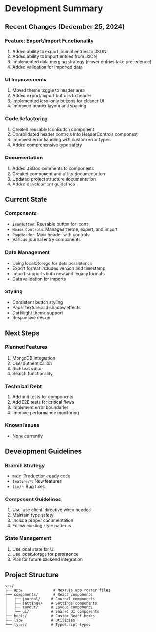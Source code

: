 # Development Summary

## Recent Changes (December 25, 2024)

### Feature: Export/Import Functionality
1. Added ability to export journal entries to JSON
2. Added ability to import entries from JSON
3. Implemented data merging strategy (newer entries take precedence)
4. Added validation for imported data

### UI Improvements
1. Moved theme toggle to header area
2. Added export/import buttons to header
3. Implemented icon-only buttons for cleaner UI
4. Improved header layout and spacing

### Code Refactoring
1. Created reusable IconButton component
2. Consolidated header controls into HeaderControls component
3. Improved error handling with custom error types
4. Added comprehensive type safety

### Documentation
1. Added JSDoc comments to components
2. Created component and utility documentation
3. Updated project structure documentation
4. Added development guidelines

## Current State

### Components
- `IconButton`: Reusable button for icons
- `HeaderControls`: Manages theme, export, and import
- `PageHeader`: Main header with controls
- Various journal entry components

### Data Management
- Using localStorage for data persistence
- Export format includes version and timestamp
- Import supports both new and legacy formats
- Data validation for imports

### Styling
- Consistent button styling
- Paper texture and shadow effects
- Dark/light theme support
- Responsive design

## Next Steps

### Planned Features
1. MongoDB integration
2. User authentication
3. Rich text editor
4. Search functionality

### Technical Debt
1. Add unit tests for components
2. Add E2E tests for critical flows
3. Implement error boundaries
4. Improve performance monitoring

### Known Issues
- None currently

## Development Guidelines

### Branch Strategy
- `main`: Production-ready code
- `feature/*`: New features
- `fix/*`: Bug fixes

### Component Guidelines
1. Use 'use client' directive when needed
2. Maintain type safety
3. Include proper documentation
4. Follow existing style patterns

### State Management
1. Use local state for UI
2. Use localStorage for persistence
3. Plan for future backend integration

## Project Structure
```
src/
├── app/              # Next.js app router files
├── components/       # React components
│   ├── journal/     # Journal components
│   ├── settings/    # Settings components
│   ├── layout/      # Layout components
│   └── ui/          # Shared UI components
├── hooks/           # Custom React hooks
├── lib/             # Utilities
└── types/           # TypeScript types
```
